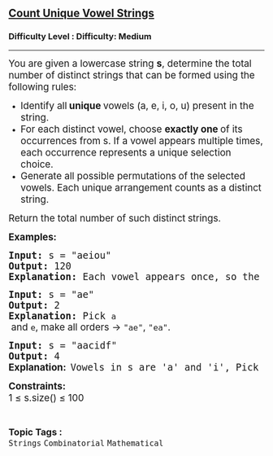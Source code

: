 <h2><a href="https://www.geeksforgeeks.org/problems/count-unique-vowel-strings/1?_gl=1*1dswri3*_up*MQ..*_gs*MQ..&gbraid=0AAAAAC9yBkDLcsjLW_F5iqhaF8zWO477o">Count Unique Vowel Strings</a></h2><h3>Difficulty Level : Difficulty: Medium</h3><hr><div class="problems_problem_content__Xm_eO"><p><span style="font-size: 18.6667px;">You are given a lowercase string <strong>s</strong>, determine the total number of distinct strings that can be formed using the following rules:</span></p>
<ul>
<li><span style="font-size: 18.6667px;">Identify all<strong> unique </strong>vowels (a, e, i, o, u) present in the string.</span></li>
<li><span style="font-size: 18.6667px;">For each distinct vowel, choose <strong>exactly one </strong>of its occurrences from s. If a vowel appears multiple times, each occurrence represents a unique selection choice.</span></li>
<li><span style="font-size: 18.6667px;">Generate all possible permutations<strong> </strong>of the selected vowels. Each unique arrangement counts as a distinct string.</span></li>
</ul>
<p><span style="font-size: 18.6667px;">Return the total number of such distinct<strong> </strong>strings.</span></p>
<p><span style="font-size: 14pt;"><strong>Examples:</strong></span></p>
<pre><span style="font-size: 14pt;"><strong>Input: </strong>s<strong> </strong>=<strong> </strong>"aeiou"<strong><br>Output: </strong>120<strong><br>Explanation: </strong></span><span style="font-size: 18.6667px;">Each vowel appears once, so the number of different strings can form is 5! = 120.</span></pre>
<pre><span style="font-size: 14pt;"><strong>Input: </strong>s<strong> </strong>= "ae"<strong><br>Output: </strong>2<strong><br>Explanation: </strong>Pick <code data-start="127" data-end="130" data-is-only-node="">a</code><span style="font-family: -apple-system, BlinkMacSystemFont, 'Segoe UI', Roboto, Oxygen, Ubuntu, Cantarell, 'Open Sans', 'Helvetica Neue', sans-serif;"> and </span><code data-start="135" data-end="138">e</code><span style="font-family: -apple-system, BlinkMacSystemFont, 'Segoe UI', Roboto, Oxygen, Ubuntu, Cantarell, 'Open Sans', 'Helvetica Neue', sans-serif;">, make all orders → </span><code data-start="158" data-end="164">"ae"</code><span style="font-family: -apple-system, BlinkMacSystemFont, 'Segoe UI', Roboto, Oxygen, Ubuntu, Cantarell, 'Open Sans', 'Helvetica Neue', sans-serif;">, </span><code data-start="166" data-end="172">"ea"</code><span style="font-family: -apple-system, BlinkMacSystemFont, 'Segoe UI', Roboto, Oxygen, Ubuntu, Cantarell, 'Open Sans', 'Helvetica Neue', sans-serif;">.</span></span></pre>
<pre><span style="font-size: 14pt;"><strong>Input:</strong> s = "aacidf"<br><strong>Output: </strong>4 <br></span><strong><span style="font-size: 14pt; font-family: -apple-system, BlinkMacSystemFont, 'Segoe UI', Roboto, Oxygen, Ubuntu, Cantarell, 'Open Sans', 'Helvetica Neue', sans-serif;">Explanation:</span></strong> <span style="font-size: 14pt;">Vowels in s are 'a' and 'i', Pick each 'a'<span style="font-family: -apple-system, BlinkMacSystemFont, 'Segoe UI', Roboto, Oxygen, Ubuntu, Cantarell, 'Open Sans', 'Helvetica Neue', sans-serif;"> once with a single 'i'</span><span style="font-family: -apple-system, BlinkMacSystemFont, 'Segoe UI', Roboto, Oxygen, Ubuntu, Cantarell, 'Open Sans', 'Helvetica Neue', sans-serif;">, make all orders → </span><code data-start="287" data-end="293">"ai"</code><span style="font-family: -apple-system, BlinkMacSystemFont, 'Segoe UI', Roboto, Oxygen, Ubuntu, Cantarell, 'Open Sans', 'Helvetica Neue', sans-serif;">, </span><code data-start="295" data-end="301">"ia"</code><span style="font-family: -apple-system, BlinkMacSystemFont, 'Segoe UI', Roboto, Oxygen, Ubuntu, Cantarell, 'Open Sans', 'Helvetica Neue', sans-serif;">, </span><code data-start="303" data-end="309">"ai"</code><span style="font-family: -apple-system, BlinkMacSystemFont, 'Segoe UI', Roboto, Oxygen, Ubuntu, Cantarell, 'Open Sans', 'Helvetica Neue', sans-serif;">, </span><code data-start="311" data-end="317">"ia"</code><span style="font-family: -apple-system, BlinkMacSystemFont, 'Segoe UI', Roboto, Oxygen, Ubuntu, Cantarell, 'Open Sans', 'Helvetica Neue', sans-serif;">.</span></span></pre>
<p><span style="font-size: 14pt;"><span style="font-family: -apple-system, BlinkMacSystemFont, 'Segoe UI', Roboto, Oxygen, Ubuntu, Cantarell, 'Open Sans', 'Helvetica Neue', sans-serif;"><strong>Constraints:<br></strong></span></span><span style="font-size: 14pt;"><span style="font-family: -apple-system, BlinkMacSystemFont, 'Segoe UI', Roboto, Oxygen, Ubuntu, Cantarell, 'Open Sans', 'Helvetica Neue', sans-serif;">1 ≤ s.size() ≤ 100</span></span></p></div><br><p><span style=font-size:18px><strong>Topic Tags : </strong><br><code>Strings</code>&nbsp;<code>Combinatorial</code>&nbsp;<code>Mathematical</code>&nbsp;